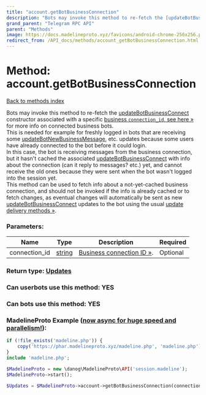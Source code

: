 ```yaml
---
title: "account.getBotBusinessConnection"
description: "Bots may invoke this method to re-fetch the [updateBotBusinessConnect](../constructors/updateBotBusinessConnect.html) constructor associated with a specific [business `connection_id`, see here »](https://core.telegram.org/api/business#connected-bots) for more info on connected business bots.  "
grand_parent: "Telegram RPC API"
parent: "Methods"
image: https://docs.madelineproto.xyz/favicons/android-chrome-256x256.png
redirect_from: /API_docs/methods/account_getBotBusinessConnection.html
---
```

# Method: account.getBotBusinessConnection
[Back to methods index](index.html)



Bots may invoke this method to re-fetch the [updateBotBusinessConnect](../constructors/updateBotBusinessConnect.html) constructor associated with a specific [business `connection_id`, see here »](https://core.telegram.org/api/business#connected-bots) for more info on connected business bots.  
This is needed for example for freshly logged in bots that are receiving some [updateBotNewBusinessMessage](../constructors/updateBotNewBusinessMessage.html), etc. updates because some users have already connected to the bot before it could login.  
In this case, the bot is receiving messages from the business connection, but it hasn't cached the associated [updateBotBusinessConnect](../constructors/updateBotBusinessConnect.html) with info about the connection (can it reply to messages? etc.) yet, and cannot receive the old ones because they were sent when the bot wasn't logged into the session yet.  
This method can be used to fetch info about a not-yet-cached business connection, and should not be invoked if the info is already cached or to fetch changes, as eventual changes will automatically be sent as new [updateBotBusinessConnect](../constructors/updateBotBusinessConnect.html) updates to the bot using the usual [update delivery methods »](https://core.telegram.org/api/updates).

### Parameters:

| Name     |    Type       | Description | Required |
|----------|---------------|-------------|----------|
|connection\_id|[string](/API_docs/types/string.html) | [Business connection ID »](https://core.telegram.org/api/business#connected-bots). | Optional|


### Return type: [Updates](/API_docs/types/Updates.html)

### Can userbots use this method: **YES**

### Can bots use this method: **YES**


### MadelineProto Example ([now async for huge speed and parallelism!](https://docs.madelineproto.xyz/docs/ASYNC.html)):


```php
if (!file_exists('madeline.php')) {
    copy('https://phar.madelineproto.xyz/madeline.php', 'madeline.php');
}
include 'madeline.php';

$MadelineProto = new \danog\MadelineProto\API('session.madeline');
$MadelineProto->start();

$Updates = $MadelineProto->account->getBotBusinessConnection(connection_id: 'string', );
```

